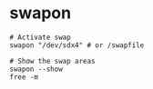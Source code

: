 # swapon

```shell
# Activate swap
swapon "/dev/sdx4" # or /swapfile

# Show the swap areas
swapon --show
free -m
```
